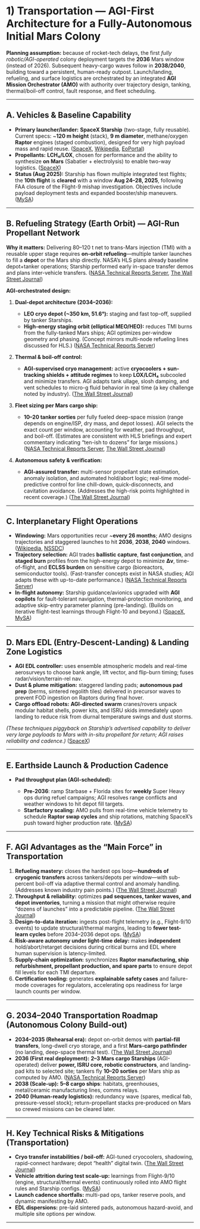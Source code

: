 # 1) Transportation — AGI-First Architecture for a Fully-Autonomous Initial Mars Colony

**Planning assumption:** because of rocket-tech delays, the first *fully robotic/AGI-operated* colony deployment targets the **2036** Mars window (instead of 2026). Subsequent heavy-cargo waves follow in **2038/2040**, building toward a persistent, human-ready outpost. Launch/landing, refueling, and surface logistics are orchestrated by an integrated **AGI Mission Orchestrator (AMO)** with authority over trajectory design, tanking, thermal/boil-off control, fault response, and fleet scheduling.

---

## A. Vehicles & Baseline Capability

* **Primary launcher/lander:** **SpaceX Starship** (two-stage, fully reusable). Current specs: \~**120 m height** (stack), **9 m diameter**, methane/oxygen **Raptor** engines (staged combustion), designed for very high payload mass and rapid reuse. ([SpaceX][1], [Wikipedia][2], [EoPortal][3])
* **Propellants:** **LCH₄/LOX**, chosen for performance and the ability to synthesize **on Mars** (Sabatier + electrolysis) to enable two-way logistics. ([SpaceX][4])
* **Status (Aug 2025):** Starship has flown multiple integrated test flights; the **10th flight** is **cleared** with a window **Aug 24–28, 2025**, following FAA closure of the Flight-9 mishap investigation. Objectives include payload deployment tests and expanded booster/ship maneuvers. ([MySA][5])

---

## B. Refueling Strategy (Earth Orbit) — AGI-Run Propellant Network

**Why it matters:** Delivering 80–120 t net to trans-Mars injection (TMI) with a reusable upper stage requires **on-orbit refueling**—multiple tanker launches to fill a **depot** or the Mars ship directly. NASA’s HLS plans already baseline depot+tanker operations; Starship performed early in-space transfer demos and plans inter-vehicle transfers. ([NASA Technical Reports Server][6], [The Wall Street Journal][7])

**AGI-orchestrated design:**

1. **Dual-depot architecture (2034–2036):**

   * **LEO cryo depot (\~350 km, 51.6°):** staging and fast top-off, supplied by tanker Starships.
   * **High-energy staging orbit (elliptical MEO/HEO):** reduces TMI burns from the fully-tanked Mars ships; AGI optimizes per-window geometry and phasing. (Concept mirrors multi-node refueling lines discussed for HLS.) ([NASA Technical Reports Server][6])

2. **Thermal & boil-off control:**

   * **AGI-supervised cryo management:** active **cryocoolers + sun-tracking shields + attitude regimes** to keep **LOX/LCH₄** subcooled and minimize transfers. AGI adapts tank ullage, slosh damping, and vent schedules to micro-g fluid behavior in real time (a key challenge noted by industry). ([The Wall Street Journal][7])

3. **Fleet sizing per Mars cargo ship:**

   * **10–20 tanker sorties** per fully fueled deep-space mission (range depends on engine/ISP, dry mass, and depot losses). AGI selects the exact count per window, accounting for weather, pad throughput, and boil-off. (Estimates are consistent with HLS briefings and expert commentary indicating “ten-ish to dozens” for large missions.) ([NASA Technical Reports Server][6], [The Wall Street Journal][7])

4. **Autonomous safety & verification:**

   * **AGI-assured transfer:** multi-sensor propellant state estimation, anomaly isolation, and automated hold/abort logic; real-time model-predictive control for line chill-down, quick-disconnects, and cavitation avoidance. (Addresses the high-risk points highlighted in recent coverage.) ([The Wall Street Journal][7])

---

## C. Interplanetary Flight Operations

* **Windowing:** Mars opportunities recur \~**every 26 months**; AMO designs trajectories and staggered launches to hit **2036**, **2038**, **2040** windows. ([Wikipedia][8], [NSSDC][9])
* **Trajectory selection:** AGI trades **ballistic capture**, **fast conjunction**, and **staged burn** profiles from the high-energy depot to minimize **Δv**, time-of-flight, and **ECLSS burden** on sensitive cargo (bioreactors, semiconductor tools). (Fast-transfer concepts exist in NASA studies; AGI adapts these with up-to-date performance.) ([NASA Technical Reports Server][10])
* **In-flight autonomy:** Starship guidance/avionics upgraded with **AGI copilots** for fault-tolerant navigation, thermal-protection monitoring, and adaptive skip-entry parameter planning (pre-landing). (Builds on iterative flight-test learnings through Flight-10 and beyond.) ([SpaceX][11], [MySA][12])

---

## D. Mars EDL (Entry-Descent-Landing) & Landing Zone Logistics

* **AGI EDL controller:** uses ensemble atmospheric models and real-time aerosurveys to choose bank angle, lift vector, and flip-burn timing; fuses radar/vision/terrain-rel nav.
* **Dust & plume mitigation:** staggered landing pads; **autonomous pad prep** (berms, sintered regolith tiles) delivered in precursor waves to prevent FOD ingestion on Raptors during final hover.
* **Cargo offload robots:** **AGI-directed swarm** cranes/rovers unpack modular habitat shells, power kits, and ISRU skids immediately upon landing to reduce risk from diurnal temperature swings and dust storms.

*(These techniques piggyback on Starship’s advertised capability to deliver very large payloads to Mars with in-situ propellant for return; AGI raises reliability and cadence.)* ([SpaceX][4])

---

## E. Earthside Launch & Production Cadence

* **Pad throughput plan (AGI-scheduled):**

  * **Pre-2036**: ramp Starbase + Florida sites for **weekly** Super Heavy ops during refuel campaigns; AGI resolves range conflicts and weather windows to hit depot fill targets.
  * **Starfactory scaling:** AMO pulls from real-time vehicle telemetry to schedule **Raptor swap cycles** and ship rotations, matching SpaceX’s push toward higher production rate. ([MySA][12])

---

## F. AGI Advantages as the “Main Force” in Transportation

1. **Refueling mastery:** closes the hardest ops loop—**hundreds of cryogenic transfers** across tankers/depots per window—with sub-percent boil-off via adaptive thermal control and anomaly handling. (Addresses known industry pain points.) ([The Wall Street Journal][7])
2. **Throughput & reliability:** optimizes **pad sequences, tanker waves, and depot inventories**, turning a mission that might otherwise require “dozens of launches” into a predictable pipeline. ([The Wall Street Journal][7])
3. **Design-to-data iteration:** ingests post-flight telemetry (e.g., Flight-9/10 events) to update structural/thermal margins, leading to **fewer test-learn cycles** before 2034–2036 depot ops. ([MySA][5])
4. **Risk-aware autonomy under light-time delay:** makes **independent** hold/abort/retarget decisions during critical burns and EDL where human supervision is latency-limited.
5. **Supply-chain optimization:** synchronizes **Raptor manufacturing, ship refurbishment, propellant production, and spare parts** to ensure depot fill levels for each TMI departure.
6. **Certification tooling:** generates **explainable safety cases** and failure-mode coverages for regulators, accelerating ops readiness for large launch counts per window.

---

## G. 2034–2040 Transportation Roadmap (Autonomous Colony Build-out)

* **2034–2035 (Rehearsal era):** depot on-orbit demos with **partial-fill transfers**, long-dwell cryo storage, and a first **Mars-cargo pathfinder** (no landing, deep-space thermal test). ([The Wall Street Journal][7])
* **2036 (First real deployment):** **2–3 Mars cargo Starships** (AGI-operated) deliver **power, ISRU core, robotic constructors**, and landing-pad kits to selected site; tankers fly **10–20 sorties** per Mars ship as computed by AMO. ([NASA Technical Reports Server][6])
* **2038 (Scale-up):** **5–8 cargo ships**: habitats, greenhouses, metal/ceramic manufacturing lines, comms relays.
* **2040 (Human-ready logistics):** redundancy wave (spares, medical fab, pressure-vessel stock); return-propellant stacks pre-produced on Mars so crewed missions can be cleared later.

---

## H. Key Technical Risks & Mitigations (Transportation)

* **Cryo transfer instabilities / boil-off:** AGI-tuned cryocoolers, shadowing, rapid-connect hardware; depot “health” digital twin. ([The Wall Street Journal][7])
* **Vehicle attrition during test scale-up:** learnings from Flight-9/10 (engine, structural/thermal events) continuously rolled into AMO flight rules and Starship configs. ([MySA][5])
* **Launch cadence shortfalls:** multi-pad ops, tanker reserve pools, and dynamic manifesting by AMO.
* **EDL dispersions:** pre-laid sintered pads, autonomous hazard-avoid, and multiple site options per window.

---

[1]: https://www.spacex.com/vehicles/starship/?utm_source=chatgpt.com "SpaceX - Starship"
[2]: https://en.wikipedia.org/wiki/SpaceX_Starship?utm_source=chatgpt.com "SpaceX Starship"
[3]: https://www.eoportal.org/other-space-activities/starship-of-spacex?utm_source=chatgpt.com "Starship of SpaceX"
[4]: https://www.spacex.com/humanspaceflight/mars?utm_source=chatgpt.com "Mission: Mars"
[5]: https://www.mysanantonio.com/news/south-texas/article/spacex-starship-flight-10-faa-starbase-20822174.php?utm_source=chatgpt.com "Why SpaceX was cleared for 10th Starship launch after recent explosions"
[6]: https://ntrs.nasa.gov/api/citations/20220013431/downloads/HLS%20IAC_Final.pdf?utm_source=chatgpt.com "IAC-22.B3.1.9x71658 Page 1 of 7 ..."
[7]: https://www.wsj.com/science/space-astronomy/space-fueling-station-musk-bezos-451c8760?utm_source=chatgpt.com "Getting to the Moon or Mars? Musk and Bezos Tackle Space Travel's Refueling Problem"
[8]: https://en.wikipedia.org/wiki/Launch_window?utm_source=chatgpt.com "Launch window"
[9]: https://nssdc.gsfc.nasa.gov/planetary/mars/marslaun.html?utm_source=chatgpt.com "A Crewed Mission to Mars... - the NSSDCA"
[10]: https://ntrs.nasa.gov/api/citations/20140001113/downloads/20140001113.pdf?utm_source=chatgpt.com "A Lean, Fast Mars Round-trip Mission Architecture"
[11]: https://www.spacex.com/updates?utm_source=chatgpt.com "SpaceX - Updates"
[12]: https://www.mysanantonio.com/business/article/starship-10th-starbase-launch-20820368.php?utm_source=chatgpt.com "SpaceX just quietly revealed the date for their next Starship launch"
